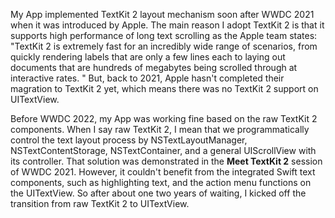My App implemented TextKit 2 layout mechanism soon after WWDC 2021 when it was introduced by Apple. The main reason I adopt TextKit 2 is that it supports high performance of long text scrolling as the Apple team states: "TextKit 2 is extremely fast for an incredibly wide range of scenarios, from quickly rendering labels that are only a few lines each to laying out documents that are hundreds of megabytes being scrolled through at interactive rates. " But, back to 2021, Apple hasn't completed their magration to TextKit 2 yet, which means there was no TextKit 2 support on UITextView. 

Before WWDC 2022, my App was working fine based on the raw TextKit 2 components. When I say raw TextKit 2, I mean that we programmatically control the text layout process by NSTextLayoutManager, NSTextContentStorage, NSTextContainer, and a general UIScrollView with its controller. That solution was demonstrated in the **Meet TextKit 2** session of WWDC 2021. However, it couldn't benefit from the integrated Swift text components, such as highlighting text, and the action menu functions on the UITextView. So after about one two years of waiting, I kicked off the transition from raw TextKit 2 to UITextView.

